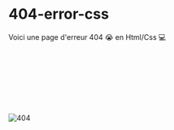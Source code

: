 # 404-error-css
Voici une page d'erreur 404 😭 en Html/Css 💻
<br><br><br><br><br><br><br><br><br>
![404](https://iyed-dev.github.io/404-error-css/404.png)

